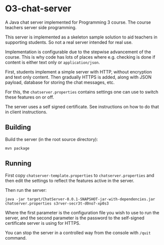 # O3-chat-server

A Java chat server implemented for Programming 3 course. The course teachers server side programming.

This server is implemented as a skeleton sample solution to aid teachers in supporting students. So not a real server intended for real use.

Implementation is configurable due to the stepwise advancement of the course. This is why code has lots of places where e.g. checking is done if content is either text only or `application/json`.

First, students implement a simple server with HTTP, without encryption and text only content. Then gradually HTTPS is added, along with JSON payload, database for storing the chat messages, etc.

For this, the `chatserver.properties` contains settings one can use to switch these features on or off.

The server uses a self signed certificate. See instructions on how to do that in client instructions.


## Building

Build the server (in the root source directory):

```console
mvn package
```

## Running 

First copy `chatserver-template.properties` to `chatserver.properties` and then edit the settings to reflect the features active in the server.

Then run the server:

```console
java -jar target/ChatServer-0.0.1-SNAPSHOT-jar-with-dependencies.jar chatserver.properties s3rver-secr3t-d0no7-xp0s3
```

Where the first parameter is the configuration file you wish to use to run the server, and the second parameter is the password to the self-signed certificate server is using for HTTPS.

You can stop the server in a controlled way from the console with `/quit` command.